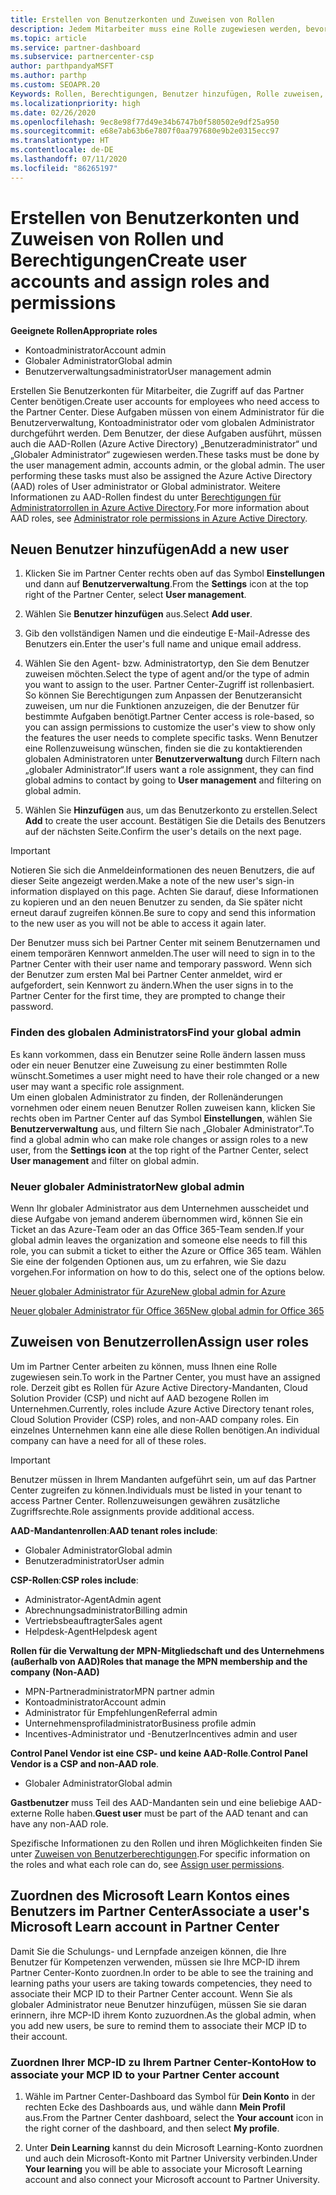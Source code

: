 ```yaml
---
title: Erstellen von Benutzerkonten und Zuweisen von Rollen
description: Jedem Mitarbeiter muss eine Rolle zugewiesen werden, bevor er auf das Partner Center zugreifen kann. Erfahren Sie, wie Sie Benutzerkonten erstellen, Rollen zuweisen und Berechtigungen festlegen.
ms.topic: article
ms.service: partner-dashboard
ms.subservice: partnercenter-csp
author: parthpandyaMSFT
ms.author: parthp
ms.custom: SEOAPR.20
Keywords: Rollen, Berechtigungen, Benutzer hinzufügen, Rolle zuweisen, Administrator, Agent
ms.localizationpriority: high
ms.date: 02/26/2020
ms.openlocfilehash: 9ec8e98f77d49e34b6747b0f580502e9df25a950
ms.sourcegitcommit: e68e7ab63b6e7807f0aa797680e9b2e0315ecc97
ms.translationtype: HT
ms.contentlocale: de-DE
ms.lasthandoff: 07/11/2020
ms.locfileid: "86265197"
---
```

# <a name="create-user-accounts-and-assign-roles-and-permissions"></a><span data-ttu-id="93062-105">Erstellen von Benutzerkonten und Zuweisen von Rollen und Berechtigungen</span><span class="sxs-lookup"><span data-stu-id="93062-105">Create user accounts and assign roles and permissions</span></span>

<span data-ttu-id="93062-106">**Geeignete Rollen**</span><span class="sxs-lookup"><span data-stu-id="93062-106">**Appropriate roles**</span></span>

- <span data-ttu-id="93062-107">Kontoadministrator</span><span class="sxs-lookup"><span data-stu-id="93062-107">Account admin</span></span>
- <span data-ttu-id="93062-108">Globaler Administrator</span><span class="sxs-lookup"><span data-stu-id="93062-108">Global admin</span></span>
- <span data-ttu-id="93062-109">Benutzerverwaltungsadministrator</span><span class="sxs-lookup"><span data-stu-id="93062-109">User management admin</span></span>

<span data-ttu-id="93062-110">Erstellen Sie Benutzerkonten für Mitarbeiter, die Zugriff auf das Partner Center benötigen.</span><span class="sxs-lookup"><span data-stu-id="93062-110">Create user accounts for employees who need access to the Partner Center.</span></span> <span data-ttu-id="93062-111">Diese Aufgaben müssen von einem Administrator für die Benutzerverwaltung, Kontoadministrator oder vom globalen Administrator durchgeführt werden. Dem Benutzer, der diese Aufgaben ausführt, müssen auch die AAD-Rollen (Azure Active Directory) „Benutzeradministrator“ und „Globaler Administrator“ zugewiesen werden.</span><span class="sxs-lookup"><span data-stu-id="93062-111">These tasks must be done by the user management admin, accounts admin, or the global admin. The user performing these tasks must also be assigned the Azure Active Directory (AAD) roles of User administrator or Global administrator.</span></span> <span data-ttu-id="93062-112">Weitere Informationen zu AAD-Rollen findest du unter [Berechtigungen für Administratorrollen in Azure Active Directory](https://docs.microsoft.com/azure/active-directory/users-groups-roles/directory-assign-admin-roles).</span><span class="sxs-lookup"><span data-stu-id="93062-112">For more information about AAD roles, see [Administrator role permissions in Azure Active Directory](https://docs.microsoft.com/azure/active-directory/users-groups-roles/directory-assign-admin-roles).</span></span>


## <a name="add-a-new-user"></a><span data-ttu-id="93062-113">Neuen Benutzer hinzufügen</span><span class="sxs-lookup"><span data-stu-id="93062-113">Add a new user</span></span>

1. <span data-ttu-id="93062-114">Klicken Sie im Partner Center rechts oben auf das Symbol **Einstellungen** und dann auf **Benutzerverwaltung**.</span><span class="sxs-lookup"><span data-stu-id="93062-114">From the **Settings** icon at the top right of the Partner Center, select **User management**.</span></span>

2. <span data-ttu-id="93062-115">Wählen Sie **Benutzer hinzufügen** aus.</span><span class="sxs-lookup"><span data-stu-id="93062-115">Select **Add user**.</span></span>

3. <span data-ttu-id="93062-116">Gib den vollständigen Namen und die eindeutige E-Mail-Adresse des Benutzers ein.</span><span class="sxs-lookup"><span data-stu-id="93062-116">Enter the user's full name and unique email address.</span></span>

4. <span data-ttu-id="93062-117">Wählen Sie den Agent- bzw. Administratortyp, den Sie dem Benutzer zuweisen möchten.</span><span class="sxs-lookup"><span data-stu-id="93062-117">Select the type of agent and/or the type of admin you want to assign to the user.</span></span> <span data-ttu-id="93062-118">Partner Center-Zugriff ist rollenbasiert. So können Sie Berechtigungen zum Anpassen der Benutzeransicht zuweisen, um nur die Funktionen anzuzeigen, die der Benutzer für bestimmte Aufgaben benötigt.</span><span class="sxs-lookup"><span data-stu-id="93062-118">Partner Center access is role-based, so you can assign permissions to customize the user's view to show only the features the user needs to complete specific tasks.</span></span>  <span data-ttu-id="93062-119">Wenn Benutzer eine Rollenzuweisung wünschen, finden sie die zu kontaktierenden globalen Administratoren unter **Benutzerverwaltung** durch Filtern nach „globaler Administrator“.</span><span class="sxs-lookup"><span data-stu-id="93062-119">If users want a role assignment, they can find global admins to contact by going to **User management** and filtering on global admin.</span></span>

5. <span data-ttu-id="93062-120">Wählen Sie **Hinzufügen** aus, um das Benutzerkonto zu erstellen.</span><span class="sxs-lookup"><span data-stu-id="93062-120">Select **Add** to create the user account.</span></span> <span data-ttu-id="93062-121">Bestätigen Sie die Details des Benutzers auf der nächsten Seite.</span><span class="sxs-lookup"><span data-stu-id="93062-121">Confirm the user's details on the next page.</span></span>

> [!IMPORTANT]  
> <span data-ttu-id="93062-122">Notieren Sie sich die Anmeldeinformationen des neuen Benutzers, die auf dieser Seite angezeigt werden.</span><span class="sxs-lookup"><span data-stu-id="93062-122">Make a note of the new user's sign-in information displayed on this page.</span></span> <span data-ttu-id="93062-123">Achten Sie darauf, diese Informationen zu kopieren und an den neuen Benutzer zu senden, da Sie später nicht erneut darauf zugreifen können.</span><span class="sxs-lookup"><span data-stu-id="93062-123">Be sure to copy and send this information to the new user as you will not be able to access it again later.</span></span> 


<span data-ttu-id="93062-124">Der Benutzer muss sich bei Partner Center mit seinem Benutzernamen und einem temporären Kennwort anmelden.</span><span class="sxs-lookup"><span data-stu-id="93062-124">The user will need to sign in to the Partner Center with their user name and temporary password.</span></span> <span data-ttu-id="93062-125">Wenn sich der Benutzer zum ersten Mal bei Partner Center anmeldet, wird er aufgefordert, sein Kennwort zu ändern.</span><span class="sxs-lookup"><span data-stu-id="93062-125">When the user signs in to the Partner Center for the first time, they are prompted to change their password.</span></span> 


### <a name="find-your-global-admin"></a><span data-ttu-id="93062-126">Finden des globalen Administrators</span><span class="sxs-lookup"><span data-stu-id="93062-126">Find your global admin</span></span>

<span data-ttu-id="93062-127">Es kann vorkommen, dass ein Benutzer seine Rolle ändern lassen muss oder ein neuer Benutzer eine Zuweisung zu einer bestimmten Rolle wünscht.</span><span class="sxs-lookup"><span data-stu-id="93062-127">Sometimes a user might need to have their role changed or a new user may want a specific role assignment.</span></span>  
<span data-ttu-id="93062-128">Um einen globalen Administrator zu finden, der Rollenänderungen vornehmen oder einem neuen Benutzer Rollen zuweisen kann, klicken Sie rechts oben im Partner Center auf das Symbol **Einstellungen**, wählen Sie **Benutzerverwaltung** aus, und filtern Sie nach „Globaler Administrator“.</span><span class="sxs-lookup"><span data-stu-id="93062-128">To find a global admin who can make role changes or assign roles to a new user, from the **Settings icon** at the top right of the Partner Center, select **User management** and filter on global admin.</span></span> 


### <a name="new-global-admin"></a><span data-ttu-id="93062-129">Neuer globaler Administrator</span><span class="sxs-lookup"><span data-stu-id="93062-129">New global admin</span></span>

<span data-ttu-id="93062-130">Wenn Ihr globaler Administrator aus dem Unternehmen ausscheidet und diese Aufgabe von jemand anderem übernommen wird, können Sie ein Ticket an das Azure-Team oder an das Office 365-Team senden.</span><span class="sxs-lookup"><span data-stu-id="93062-130">If your global admin leaves the organization and someone else needs to fill this role, you can submit a ticket to either the Azure or Office 365 team.</span></span> <span data-ttu-id="93062-131">Wählen Sie eine der folgenden Optionen aus, um zu erfahren, wie Sie dazu vorgehen.</span><span class="sxs-lookup"><span data-stu-id="93062-131">For information on how to do this, select one of the options below.</span></span>

[<span data-ttu-id="93062-132">Neuer globaler Administrator für Azure</span><span class="sxs-lookup"><span data-stu-id="93062-132">New global admin for Azure</span></span>](https://support.microsoft.com/help/4505981/what-to-do-if-the-only-admin-for-your-mpn-program-has-left-the-company)

[<span data-ttu-id="93062-133">Neuer globaler Administrator für Office 365</span><span class="sxs-lookup"><span data-stu-id="93062-133">New global admin for Office 365</span></span>](https://admin.microsoft.com/)


## <a name="assign-user-roles"></a><span data-ttu-id="93062-134">Zuweisen von Benutzerrollen</span><span class="sxs-lookup"><span data-stu-id="93062-134">Assign user roles</span></span>

<span data-ttu-id="93062-135">Um im Partner Center arbeiten zu können, muss Ihnen eine Rolle zugewiesen sein.</span><span class="sxs-lookup"><span data-stu-id="93062-135">To work in the Partner Center, you must have an assigned role.</span></span>  <span data-ttu-id="93062-136">Derzeit gibt es Rollen für Azure Active Directory-Mandanten, Cloud Solution Provider (CSP) und nicht auf AAD bezogene Rollen im Unternehmen.</span><span class="sxs-lookup"><span data-stu-id="93062-136">Currently, roles include Azure Active Directory tenant roles, Cloud Solution Provider (CSP) roles, and non-AAD company roles.</span></span> <span data-ttu-id="93062-137">Ein einzelnes Unternehmen kann eine alle diese Rollen benötigen.</span><span class="sxs-lookup"><span data-stu-id="93062-137">An individual company can have a need for all of these roles.</span></span>

>[!Important]
><span data-ttu-id="93062-138">Benutzer müssen in Ihrem Mandanten aufgeführt sein, um auf das Partner Center zugreifen zu können.</span><span class="sxs-lookup"><span data-stu-id="93062-138">Individuals must be listed in your tenant to access Partner Center.</span></span> <span data-ttu-id="93062-139">Rollenzuweisungen gewähren zusätzliche Zugriffsrechte.</span><span class="sxs-lookup"><span data-stu-id="93062-139">Role assignments provide additional access.</span></span>


<span data-ttu-id="93062-140">**AAD-Mandantenrollen**:</span><span class="sxs-lookup"><span data-stu-id="93062-140">**AAD tenant roles include**:</span></span>
- <span data-ttu-id="93062-141">Globaler Administrator</span><span class="sxs-lookup"><span data-stu-id="93062-141">Global admin</span></span>
- <span data-ttu-id="93062-142">Benutzeradministrator</span><span class="sxs-lookup"><span data-stu-id="93062-142">User admin</span></span>

<span data-ttu-id="93062-143">**CSP-Rollen**:</span><span class="sxs-lookup"><span data-stu-id="93062-143">**CSP roles include**:</span></span>
- <span data-ttu-id="93062-144">Administrator-Agent</span><span class="sxs-lookup"><span data-stu-id="93062-144">Admin agent</span></span>
- <span data-ttu-id="93062-145">Abrechnungsadministrator</span><span class="sxs-lookup"><span data-stu-id="93062-145">Billing admin</span></span>
- <span data-ttu-id="93062-146">Vertriebsbeauftragter</span><span class="sxs-lookup"><span data-stu-id="93062-146">Sales agent</span></span>
- <span data-ttu-id="93062-147">Helpdesk-Agent</span><span class="sxs-lookup"><span data-stu-id="93062-147">Helpdesk agent</span></span>

<span data-ttu-id="93062-148">**Rollen für die Verwaltung der MPN-Mitgliedschaft und des Unternehmens (außerhalb von AAD)**</span><span class="sxs-lookup"><span data-stu-id="93062-148">**Roles that manage the MPN membership and the company (Non-AAD)**</span></span>
- <span data-ttu-id="93062-149">MPN-Partneradministrator</span><span class="sxs-lookup"><span data-stu-id="93062-149">MPN partner admin</span></span>
- <span data-ttu-id="93062-150">Kontoadministrator</span><span class="sxs-lookup"><span data-stu-id="93062-150">Account admin</span></span>
- <span data-ttu-id="93062-151">Administrator für Empfehlungen</span><span class="sxs-lookup"><span data-stu-id="93062-151">Referral admin</span></span>
- <span data-ttu-id="93062-152">Unternehmensprofiladministrator</span><span class="sxs-lookup"><span data-stu-id="93062-152">Business profile admin</span></span>
- <span data-ttu-id="93062-153">Incentives-Administrator und -Benutzer</span><span class="sxs-lookup"><span data-stu-id="93062-153">Incentives admin and user</span></span>

<span data-ttu-id="93062-154">**Control Panel Vendor ist eine CSP- und keine AAD-Rolle**.</span><span class="sxs-lookup"><span data-stu-id="93062-154">**Control Panel Vendor is a CSP and non-AAD role**.</span></span>
- <span data-ttu-id="93062-155">Globaler Administrator</span><span class="sxs-lookup"><span data-stu-id="93062-155">Global admin</span></span>

<span data-ttu-id="93062-156">**Gastbenutzer** muss Teil des AAD-Mandanten sein und eine beliebige AAD-externe Rolle haben.</span><span class="sxs-lookup"><span data-stu-id="93062-156">**Guest user** must be part of the AAD tenant and can have any non-AAD role.</span></span>

<span data-ttu-id="93062-157">Spezifische Informationen zu den Rollen und ihren Möglichkeiten finden Sie unter [Zuweisen von Benutzerberechtigungen](permissions-overview.md).</span><span class="sxs-lookup"><span data-stu-id="93062-157">For specific information on the roles and what each role can do, see [Assign user permissions](permissions-overview.md).</span></span>

## <a name="associate-a-users-microsoft-learn-account-in-partner-center"></a><span data-ttu-id="93062-158">Zuordnen des Microsoft Learn Kontos eines Benutzers im Partner Center</span><span class="sxs-lookup"><span data-stu-id="93062-158">Associate a user's Microsoft Learn account in Partner Center</span></span>

<span data-ttu-id="93062-159">Damit Sie die Schulungs- und Lernpfade anzeigen können, die Ihre Benutzer für Kompetenzen verwenden, müssen sie Ihre MCP-ID ihrem Partner Center-Konto zuordnen.</span><span class="sxs-lookup"><span data-stu-id="93062-159">In order to be able to see the training and learning paths your users are taking towards competencies, they need to associate their MCP ID to their Partner Center account.</span></span> <span data-ttu-id="93062-160">Wenn Sie als globaler Administrator neue Benutzer hinzufügen, müssen Sie sie daran erinnern, ihre MCP-ID ihrem Konto zuzuordnen.</span><span class="sxs-lookup"><span data-stu-id="93062-160">As the global admin, when you add new users, be sure to remind them to associate their MCP ID to their account.</span></span> 

### <a name="how-to-associate-your-mcp-id-to-your-partner-center-account"></a><span data-ttu-id="93062-161">Zuordnen Ihrer MCP-ID zu Ihrem Partner Center-Konto</span><span class="sxs-lookup"><span data-stu-id="93062-161">How to associate your MCP ID to your Partner Center account</span></span>

1. <span data-ttu-id="93062-162">Wähle im Partner Center-Dashboard das Symbol für **Dein Konto** in der rechten Ecke des Dashboards aus, und wähle dann **Mein Profil** aus.</span><span class="sxs-lookup"><span data-stu-id="93062-162">From the Partner Center dashboard, select the **Your account** icon in the right corner of the dashboard, and then select **My profile**.</span></span>

2. <span data-ttu-id="93062-163">Unter **Dein Learning** kannst du dein Microsoft Learning-Konto zuordnen und auch dein Microsoft-Konto mit Partner University verbinden.</span><span class="sxs-lookup"><span data-stu-id="93062-163">Under **Your learning** you will be able to associate your Microsoft Learning account and also connect your Microsoft account to Partner University.</span></span>
